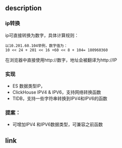 ## description

### ip转换
ip可直接转换为数字，具体计算规则：
```
以10.201.60.104举例，数字值为：
10 << 24 + 201 << 16 +60 << 8 + 104= 180960360
```
在浏览器中直接使用http://数字，地址会被翻译为http://IP

### 实现

- ES 数据类型IP，
- ClickHouse IPV4 & IPV6，支持网络转换函数
- TIDB，支持一些字符串转换到IPV4和IPV6的函数



### 提案：

- 可增加IPV4 和IPV6数据类型，可兼容之前函数


## link







